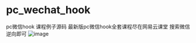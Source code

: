 # pc_wechat_hook
pc微信hook 课程例子源码 最新版pc微信hook全套课程尽在网易云课堂 搜索微信逆向即可
 ![image](https://github.com/ButBueatiful/dotvim/raw/master/screenshots/vim-screenshot.jpg)
